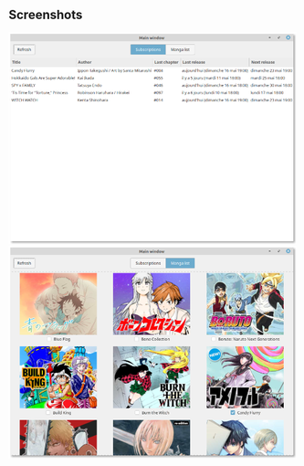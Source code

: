 ## Screenshots

![Screenshot of subscriptions](./doc/screenshot1.png)
![Screenshot of manga list](./doc/screenshot2.png)
